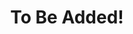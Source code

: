 ---
title: To Be Added!

name: To Be Added!
source: GitHub
source_url: https://github.com/capitalone/Hygieia
view: true
---